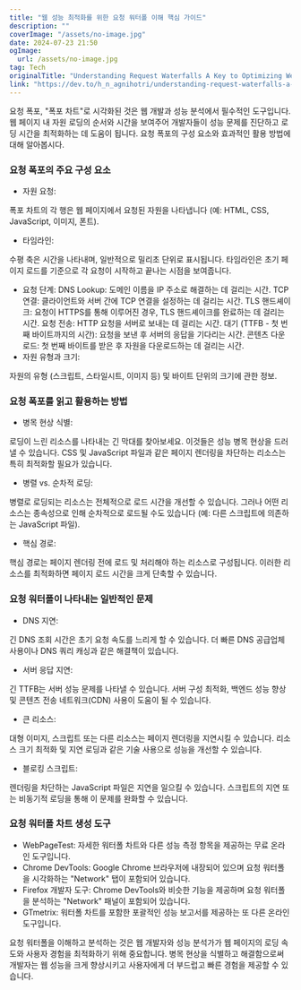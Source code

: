 ```yaml
---
title: "웹 성능 최적화를 위한 요청 워터폴 이해 핵심 가이드"
description: ""
coverImage: "/assets/no-image.jpg"
date: 2024-07-23 21:50
ogImage: 
  url: /assets/no-image.jpg
tag: Tech
originalTitle: "Understanding Request Waterfalls A Key to Optimizing Web Performance"
link: "https://dev.to/h_n_agnihotri/understanding-request-waterfalls-a-key-to-optimizing-web-performance-46i1"
---
```



요청 폭포, "폭포 차트"로 시각화된 것은 웹 개발과 성능 분석에서 필수적인 도구입니다. 웹 페이지 내 자원 로딩의 순서와 시간을 보여주어 개발자들이 성능 문제를 진단하고 로딩 시간을 최적화하는 데 도움이 됩니다. 요청 폭포의 구성 요소와 효과적인 활용 방법에 대해 알아봅시다.

### 요청 폭포의 주요 구성 요소

- 자원 요청:

폭포 차트의 각 행은 웹 페이지에서 요청된 자원을 나타냅니다 (예: HTML, CSS, JavaScript, 이미지, 폰트).
- 타임라인:

수평 축은 시간을 나타내며, 일반적으로 밀리초 단위로 표시됩니다. 타임라인은 초기 페이지 로드를 기준으로 각 요청이 시작하고 끝나는 시점을 보여줍니다.
- 요청 단계:
DNS Lookup: 도메인 이름을 IP 주소로 해결하는 데 걸리는 시간.
TCP 연결: 클라이언트와 서버 간에 TCP 연결을 설정하는 데 걸리는 시간.
TLS 핸드셰이크: 요청이 HTTPS를 통해 이루어진 경우, TLS 핸드셰이크를 완료하는 데 걸리는 시간.
요청 전송: HTTP 요청을 서버로 보내는 데 걸리는 시간.
대기 (TTFB - 첫 번째 바이트까지의 시간): 요청을 보낸 후 서버의 응답을 기다리는 시간.
콘텐츠 다운로드: 첫 번째 바이트를 받은 후 자원을 다운로드하는 데 걸리는 시간.
- 자원 유형과 크기:

자원의 유형 (스크립트, 스타일시트, 이미지 등) 및 바이트 단위의 크기에 관한 정보.

### 요청 폭포를 읽고 활용하는 방법

<div class="content-ad"></div>

- 병목 현상 식별:

로딩이 느린 리소스를 나타내는 긴 막대를 찾아보세요. 이것들은 성능 병목 현상을 드러낼 수 있습니다. CSS 및 JavaScript 파일과 같은 페이지 렌더링을 차단하는 리소스는 특히 최적화할 필요가 있습니다.
- 병렬 vs. 순차적 로딩:

병렬로 로딩되는 리소스는 전체적으로 로드 시간을 개선할 수 있습니다. 그러나 어떤 리소스는 종속성으로 인해 순차적으로 로드될 수도 있습니다 (예: 다른 스크립트에 의존하는 JavaScript 파일).
- 핵심 경로:

핵심 경로는 페이지 렌더링 전에 로드 및 처리해야 하는 리소스로 구성됩니다. 이러한 리소스를 최적화하면 페이지 로드 시간을 크게 단축할 수 있습니다.

### 요청 워터폴이 나타내는 일반적인 문제

- DNS 지연:

긴 DNS 조회 시간은 초기 요청 속도를 느리게 할 수 있습니다. 더 빠른 DNS 공급업체 사용이나 DNS 쿼리 캐싱과 같은 해결책이 있습니다.
- 서버 응답 지연:

긴 TTFB는 서버 성능 문제를 나타낼 수 있습니다. 서버 구성 최적화, 백엔드 성능 향상 및 콘텐츠 전송 네트워크(CDN) 사용이 도움이 될 수 있습니다.
- 큰 리소스:

대형 이미지, 스크립트 또는 다른 리소스는 페이지 렌더링을 지연시킬 수 있습니다. 리소스 크기 최적화 및 지연 로딩과 같은 기술 사용으로 성능을 개선할 수 있습니다.
- 블로킹 스크립트:

렌더링을 차단하는 JavaScript 파일은 지연을 일으킬 수 있습니다. 스크립트의 지연 또는 비동기적 로딩을 통해 이 문제를 완화할 수 있습니다.

### 요청 워터폴 차트 생성 도구

<div class="content-ad"></div>

- WebPageTest: 자세한 워터폴 차트와 다른 성능 측정 항목을 제공하는 무료 온라인 도구입니다.
- Chrome DevTools: Google Chrome 브라우저에 내장되어 있으며 요청 워터폴을 시각화하는 "Network" 탭이 포함되어 있습니다.
- Firefox 개발자 도구: Chrome DevTools와 비슷한 기능을 제공하며 요청 워터폴을 분석하는 "Network" 패널이 포함되어 있습니다.
- GTmetrix: 워터폴 차트를 포함한 포괄적인 성능 보고서를 제공하는 또 다른 온라인 도구입니다.

요청 워터폴을 이해하고 분석하는 것은 웹 개발자와 성능 분석가가 웹 페이지의 로딩 속도와 사용자 경험을 최적화하기 위해 중요합니다. 병목 현상을 식별하고 해결함으로써 개발자는 웹 성능을 크게 향상시키고 사용자에게 더 부드럽고 빠른 경험을 제공할 수 있습니다.